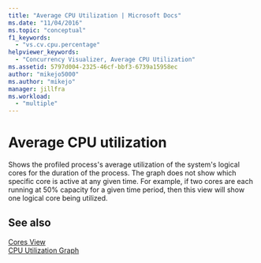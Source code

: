 ```yaml
---
title: "Average CPU Utilization | Microsoft Docs"
ms.date: "11/04/2016"
ms.topic: "conceptual"
f1_keywords: 
  - "vs.cv.cpu.percentage"
helpviewer_keywords: 
  - "Concurrency Visualizer, Average CPU Utilization"
ms.assetid: 5797d004-2325-46cf-bbf3-6739a15958ec
author: "mikejo5000"
ms.author: "mikejo"
manager: jillfra
ms.workload: 
  - "multiple"
---
```

# Average CPU utilization
Shows the profiled process's average utilization of the system's logical cores for the duration of the process. The graph does not show which specific core is active at any given time. For example, if two cores are each running at 50% capacity for a given time period, then this view will show one logical core being utilized.  
  
## See also  
 [Cores View](../profiling/cores-view.md)   
 [CPU Utilization Graph](../profiling/cpu-utilization-graph.md)